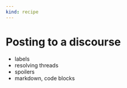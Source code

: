 ```yaml
---
kind: recipe
---
```


# Posting to a discourse

 - labels
 - resolving threads
 - spoilers
 - markdown, code blocks